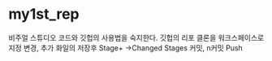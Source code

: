 my1st_rep
=========

비주얼 스튜디오 코드와 깃헙의 사용법을 숙지한다.
깃헙의 리포 클론을 워크스페이스로 지정
 변경, 추가 화일의 저장후 Stage+ ->Changed Stages
 커밋, n커밋
 Push
